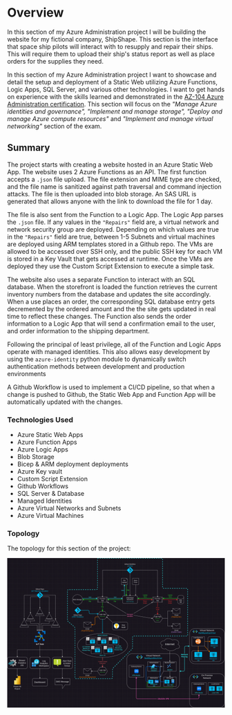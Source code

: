 # Overview
In this section of my Azure Administration project I will be building the website for my fictional company, ShipShape. This section is the interface that space ship pilots will interact with to resupply and repair their ships. This will require them to upload their ship's status report as well as place orders for the supplies they need. 

In this section of my Azure Administration project I want to showcase and detail the setup and deployment of a Static Web utilizing Azure Functions, Logic Apps, SQL Server, and various other technologies. I want to get hands on experience with the skills learned and demonstrated in the [AZ-104 Azure Administration certification](https://learn.microsoft.com/en-us/credentials/certifications/azure-administrator/?practice-assessment-type=certification). This section will  focus on the *"Manage Azure identities and governance", "Implement and manage storage", "Deploy and manage Azure compute resources"* and *"Implement and manage virtual networking"* section of the exam. 
## Summary
The project starts with creating a website hosted in an Azure Static Web App. The website uses 2 Azure Functions as an API. The first function accepts a `.json` file upload. The file extension and MIME type are checked, and the file name is sanitized against path traversal and command injection attacks. The file is then uploaded into blob storage. An SAS URL is generated that allows anyone with the link to download the file for 1 day.

The file is also sent from the Function to a Logic App. The Logic App parses the `.json` file. If any values in the `"Repairs"` field are, a virtual network and network security group are deployed. Depending on which values are true in the `"Repairs"` field are true, between 1-5 Subnets and virtual machines are deployed using ARM templates stored in a Github repo. The VMs are allowed to be accessed over SSH only, and the public SSH key for each VM is stored in a Key Vault that gets accessed at runtime. Once the VMs are deployed they use the Custom Script Extension to execute a simple task.

The website also uses a separate Function to interact with an SQL database. When the storefront is loaded the function retrieves the current inventory numbers from the database and updates the site accordingly. When a use places an order, the corresponding SQL database entry gets decremented by the ordered amount and the the site gets updated in real time to reflect these changes. The Function also sends the order information to a Logic App that will send a confirmation email to the user, and order information to the shipping department.

Following the principal of least privilege, all of the Function and Logic Apps operate with managed identities. This also allows easy development by using the `azure-identity` python module to dynamically switch authentication methods between development and production environments

A Github Workflow is used to implement a CI/CD pipeline, so that when a change is pushed to Github, the Static Web App and Function App will be automatically updated with the changes.
### Technologies Used
- Azure Static Web Apps
- Azure Function Apps
- Azure Logic Apps
- Blob Storage
- Bicep & ARM deployment deployments
- Azure Key vault
- Custom Script Extension
- Github Workflows
- SQL Server & Database
- Managed Identities
- Azure Virtual Networks and Subnets
- Azure Virtual Machines
### Topology
The topology for this section of the project:

![diagram](Writeup/Screenshots/website.png)

